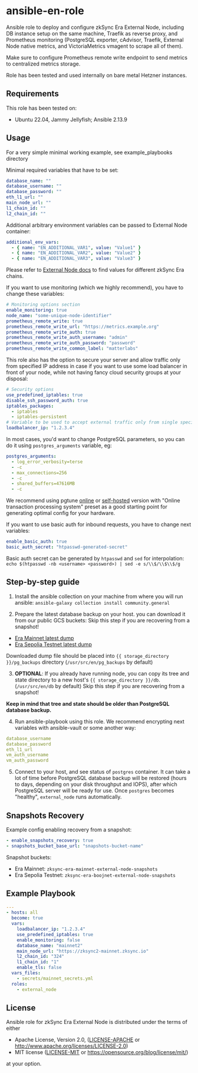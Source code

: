 # ansible-en-role

Ansible role to deploy and configure zkSync Era External Node, including DB instance setup on the same machine, Traefik as reverse proxy, and Prometheus monitoring (PostgreSQL exporter, cAdvisor, Traefik, External Node native metrics, and VictoriaMetrics vmagent to scrape all of them).

Make sure to configure Prometheus remote write endpoint to send metrics to centralized metrics storage.

Role has been tested and used internally on bare metal Hetzner instances.

## Requirements

This role has been tested on:

* Ubuntu 22.04, Jammy Jellyfish; Ansible 2.13.9

## Usage

For a very simple minimal working example, see example_playbooks directory

Minimal required variables that have to be set:

```yaml
database_name: ""
database_username: ""
database_password: ""
eth_l1_url: ""
main_node_url: ""
l1_chain_id: ""
l2_chain_id: ""
```

Additional arbitrary environment variables can be passed to External Node container:

```yaml
additional_env_vars:
  - { name: "EN_ADDITIONAL_VAR1", value: "Value1" }
  - { name: "EN_ADDITIONAL_VAR2", value: "Value2" }
  - { name: "EN_ADDITIONAL_VAR3", value: "Value3" }
```

Please refer to [External Node docs](https://github.com/matter-labs/zksync-era/tree/main/docs/guides/external-node/prepared_configs) to find values for different zkSync Era chains.

If you want to use monitoring (which we highly recommend), you have to change these variables:

```yaml
# Monitoring options section
enable_monitoring: true
node_name: "some-unique-node-identifier"
prometheus_remote_write: true
prometheus_remote_write_url: "https://metrics.example.org"
prometheus_remote_write_auth: true
prometheus_remote_write_auth_username: "admin"
prometheus_remote_write_auth_password: "password"
prometheus_remote_write_common_label: "matterlabs"
```

This role also has the option to secure your server and allow traffic only from specified IP address in case if you want
to use some load balancer in front of your node, while not having fancy cloud security groups at your disposal:

```yaml
# Security options
use_predefined_iptables: true
disable_ssh_password_auth: true
iptables_packages:
  - iptables
  - iptables-persistent
# Variable to be used to accept external traffic only from single specified IP
loadbalancer_ip: "1.2.3.4"
```

In most cases, you'd want to change PostgreSQL parameters, so you can do it using `postgres_arguments` variable, eg:

```yaml
postgres_arguments:
  - log_error_verbosity=terse
  - -c
  - max_connections=256
  - -c
  - shared_buffers=47616MB
  - -c
```

We recommend using pgtune [online](https://pgtune.leopard.in.ua/) or [self-hosted](https://github.com/le0pard/pgtune) version with "Online transaction processing system" preset as a good starting point for generating optimal config for your hardware.

If you want to use basic auth for inbound requests, you have to change next variables:

```yaml
enable_basic_auth: true
basic_auth_secret: "htpasswd-generated-secret"
```

Basic auth secret can be generated by `htpasswd` and `sed` for interpolation:
```echo $(htpasswd -nb <username> <password>) | sed -e s/\\$/\\$\\$/g```

## Step-by-step guide

1. Install the ansible collection on your machine from where you will run ansible:
`ansible-galaxy collection install community.general`

2. Prepare the latest database backup on your host. you can download it from our public GCS buckets:
Skip this step if you are recovering from a snapshot!

* [Era Mainnet latest dump](https://storage.googleapis.com/zksync-era-mainnet-external-node-backups/external_node_latest.pgdump)
* [Era Sepolia Testnet latest dump](https://storage.googleapis.com/zksync-era-testnet-sepolia-external-node-backups/external_node_latest.pgdump)

Downloaded dump file should be placed into `{{ storage_directory }}/pg_backups` directory (`/usr/src/en/pg_backups` by default)

3. **OPTIONAL**: If you already have running node, you can copy its tree and state directory to a new host's `{{ storage_directory }}/db`. (`/usr/src/en/db` by default)
Skip this step if you are recovering from a snapshot!

**Keep in mind that tree and state should be older than PostgreSQL database backup.**

4. Run ansible-playbook using this role. We recommend encrypting next variables with ansible-vault or some another way:

```yaml
database_username
database_password
eth_l1_url
vm_auth_username
vm_auth_password
```

5. Connect to your host, and see status of `postgres` container. It can take a lot of time before PostgreSQL database backup will be restored (hours to days, depending on your disk throughput and IOPS), after which PostgreSQL server will be ready for use. Once `postgres` becomes "healthy", `external_node` runs automatically.

## Snapshots Recovery

Example config enabling recovery from a snapshot:

```yaml
- enable_snapshots_recovery: true
- snapshots_bucket_base_url: "snapshots-bucket-name"
```

Snapshot buckets:

* Era Mainnet: `zksync-era-mainnet-external-node-snapshots`
* Era Sepolia Testnet: `zksync-era-boojnet-external-node-snapshots`

## Example Playbook

```yaml
---
- hosts: all
  become: true
  vars:
    loadbalancer_ip: "1.2.3.4"
    use_predefined_iptables: true
    enable_monitoring: false
    database_name: "mainnet2"
    main_node_url: "https://zksync2-mainnet.zksync.io"
    l2_chain_id: "324"
    l1_chain_id: "1"
    enable_tls: false
  vars_files:
    - secrets/mainnet_secrets.yml
  roles:
    - external_node
```

## License

Ansible role for zkSync Era External Node is distributed under the terms of either

* Apache License, Version 2.0, ([LICENSE-APACHE](LICENSE-APACHE) or <http://www.apache.org/licenses/LICENSE-2.0>)
* MIT license ([LICENSE-MIT](LICENSE-MIT) or <https://opensource.org/blog/license/mit/>)

at your option.
